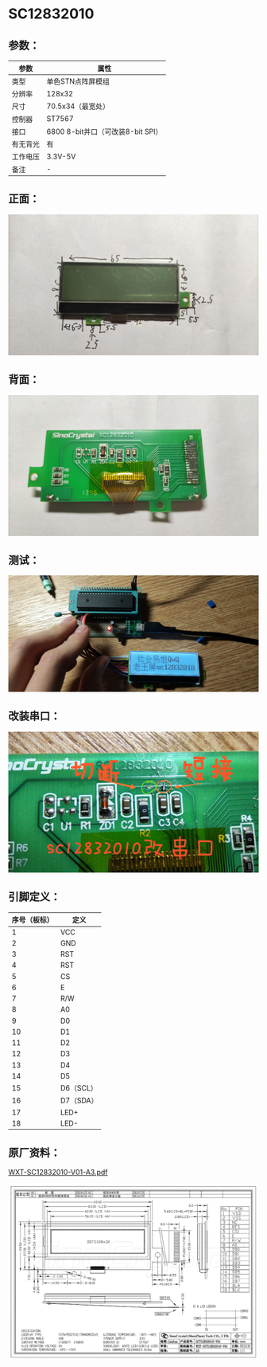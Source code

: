 # SC12832010

## 参数：

| 参数     | 属性                              |
| -------- | --------------------------------- |
| 类型     | 单色STN点阵屏模组                 |
| 分辨率   | 128x32                            |
| 尺寸     | 70.5x34（最宽处）                 |
| 控制器   | ST7567                            |
| 接口     | 6800 8-bit并口（可改装8-bit SPI） |
| 有无背光 | 有                                |
| 工作电压 | 3.3V-5V                           |
| 备注     | -                                 |

## 正面：

![正面](正面.jpg)

## 背面：

![背面](背面.jpg)

## 测试：

![测试](测试.jpg)

## 改装串口：

![改串口](改串口.jpg)

## 引脚定义：

| 序号（板标） | 定义      |
| ------------ | --------- |
| 1            | VCC       |
| 2            | GND       |
| 3            | RST       |
| 4            | RST       |
| 5            | CS        |
| 6            | E         |
| 7            | R/W       |
| 8            | A0        |
| 9            | D0        |
| 10           | D1        |
| 11           | D2        |
| 12           | D3        |
| 13           | D4        |
| 14           | D5        |
| 15           | D6（SCL） |
| 16           | D7（SDA） |
| 17           | LED+      |
| 18           | LED-      |

## 原厂资料：

[WXT-SC12832010-V01-A3.pdf](WXT-SC12832010-V01-A3.pdf)

![原厂资料](原厂资料.jpg)
